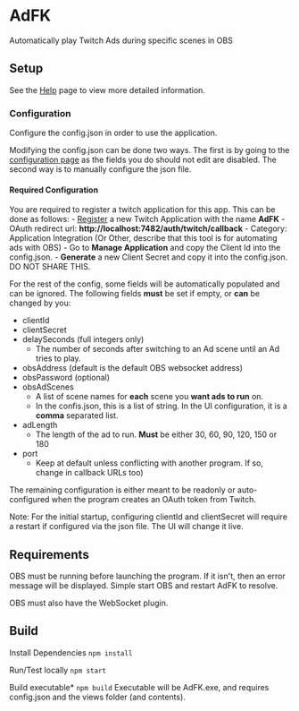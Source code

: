 
# AdFK
 Automatically play Twitch Ads during specific scenes in OBS

## Setup

See the [Help](http://localhost:7482/help) page to view more detailed information.
### Configuration
Configure the config.json in order to use the application.

Modifying the config.json can be done two ways. The first is by going to the [configuration page](http://localhost:7482/config) as the fields you do should not edit are disabled.
The second way is to manually configure the json file.

#### Required Configuration

You are required to register a twitch application for this app.
This can be done as follows: 
	- [Register](https://dev.twitch.tv/console/apps/create) a new Twitch Application with the name **AdFK**
	- OAuth redirect url: **http://localhost:7482/auth/twitch/callback**
	- Category: Application Integration (Or Other, describe that this tool is for automating ads with OBS)
	- Go to **Manage Application** and copy the Client Id into the config.json.
	- **Generate** a new Client Secret and copy it into the config.json. DO NOT SHARE THIS.

For the rest of the config, some fields will be automatically populated and can be ignored. The following fields **must** be set if empty, or **can** be changed by you:
- clientId
- clientSecret
- delaySeconds (full integers only)
	- The number of seconds after switching to an Ad scene until an Ad tries to play.
- obsAddress (default is the default OBS websocket address)
- obsPassword (optional)
- obsAdScenes
	- A list of scene names for **each** scene you **want ads to run** on.
	- In the confis.json, this is a list of string. In the UI configuration, it is a **comma** separated list.
- adLength
	- The length of the ad to run. **Must** be either 30, 60, 90, 120, 150 or 180
- port
	- Keep at default unless conflicting with another program. If so, change in callback URLs too)

The remaining configuration is either meant to be readonly or auto-configured when the program creates an OAuth token from Twitch.


Note: For the initial startup, configuring clientId and clientSecret will require a restart if configured via the json file. The UI will change it live.


## Requirements
OBS must be running before launching the program. If it isn't, then an error message will be displayed. Simple start OBS and restart AdFK to resolve.

OBS must also have the WebSocket plugin.

## Build
Install Dependencies
`npm install`

Run/Test locally
`npm start`

Build executable*
`npm build`
Executable will be AdFK.exe, and requires config.json and the views folder (and contents).